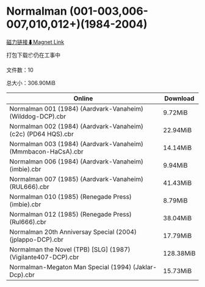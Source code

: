 # Normalman (001-003,006-007,010,012+)(1984-2004)

[磁力链接⬇Magnet Link](magnet:?xt=urn:btih:a9081147a9733be55fb3a2c24cf03910b07227c0&dn=Normalman%20%28001-003%2C006-007%2C010%2C012%2B%29%281984-2004%29)

打包下载📦仍在工事中

文件数：10

总大小：306.90MiB

Online | Download
--- | ---
Normalman 001 (1984) (Aardvark-Vanaheim) (Wilddog-DCP).cbr | 9.72MiB
Normalman 002 (1984) (Aardvark-Vanaheim) (c2c) (PD64 HQS).cbr | 22.94MiB
Normalman 003 (1984) (Aardvark-Vanaheim) (Mmmbacon-HaCsA).cbr | 14.14MiB
Normalman 006 (1984) (Aardvark-Vanaheim) (imbie).cbr | 9.94MiB
Normalman 007 (1985) (Aardvark-Vanaheim) (RUL666).cbr | 41.43MiB
Normalman 010 (1985) (Renegade Press) (imbie).cbr | 8.79MiB
Normalman 012 (1985) (Renegade Press) (Rul666).cbr | 38.04MiB
Normalman 20th Anniversay Special (2004) (jplappo-DCP).cbr | 17.79MiB
Normalman the Novel (TPB) \[SLG\] (1987) (Vigilante407-DCP).cbr | 128.38MiB
Normalman-Megaton Man Special (1994) (Jaklar-Dcp).cbr | 15.73MiB